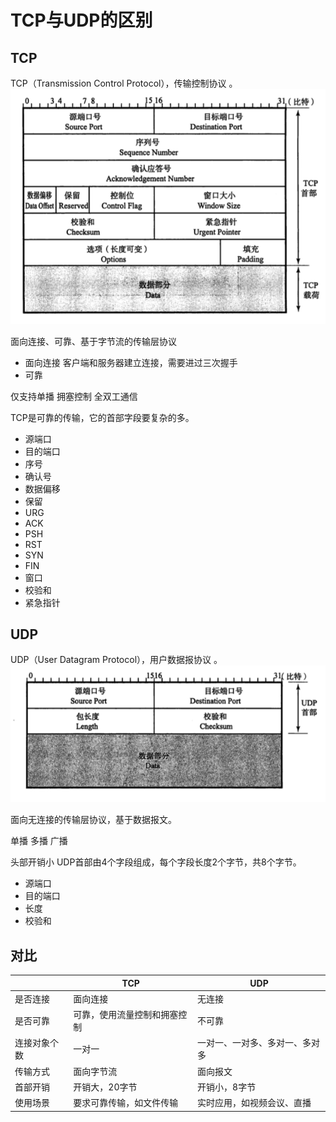 # TCP与UDP的区别

## TCP
TCP（Transmission Control Protocol），传输控制协议 。
![TCP报文](../shortcut/http/tcp/tcp.png)

面向连接、可靠、基于字节流的传输层协议
* 面向连接
  客户端和服务器建立连接，需要进过三次握手
* 可靠

仅支持单播
拥塞控制
全双工通信

TCP是可靠的传输，它的首部字段要复杂的多。
* 源端口
* 目的端口
* 序号
* 确认号
* 数据偏移
* 保留
* URG
* ACK
* PSH
* RST
* SYN
* FIN
* 窗口
* 校验和
* 紧急指针

## UDP
UDP（User Datagram Protocol），用户数据报协议 。
![UDP报文](../shortcut/http/tcp/udp.png)

面向无连接的传输层协议，基于数据报文。

单播 多播 广播

头部开销小
UDP首部由4个字段组成，每个字段长度2个字节，共8个字节。
* 源端口
* 目的端口
* 长度
* 校验和


## 对比

|              | TCP                          | UDP                            |
| ------------ | ---------------------------- | ------------------------------ |
| 是否连接     | 面向连接                     | 无连接                         |
| 是否可靠     | 可靠，使用流量控制和拥塞控制 | 不可靠                         |
| 连接对象个数 | 一对一                       | 一对一、一对多、多对一、多对多 |
| 传输方式     | 面向字节流                   | 面向报文                       |
| 首部开销     | 开销大，20字节               | 开销小，8字节                  |
| 使用场景     | 要求可靠传输，如文件传输     | 实时应用，如视频会议、直播     |

